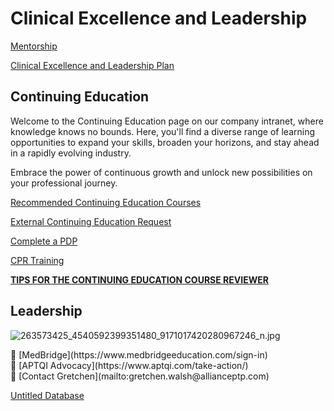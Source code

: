 # Clinical Excellence and Leadership

[Mentorship](Clinical%20Excellence%20and%20Leadership%206665d94f9e3b41b096b88737af9b7a6a/Mentorship%20ddd527858ba1429f8f32fa57f72338e3.md)

[Clinical Excellence and Leadership Plan](Clinical%20Excellence%20and%20Leadership%206665d94f9e3b41b096b88737af9b7a6a/Clinical%20Excellence%20and%20Leadership%20Plan%20adf50a1b9e6d4103ab85feeba5b9fb82.md)

## Continuing Education

Welcome to the Continuing Education page on our company intranet, where knowledge knows no bounds. Here, you'll find a diverse range of learning opportunities to expand your skills, broaden your horizons, and stay ahead in a rapidly evolving industry. 

Embrace the power of continuous growth and unlock new possibilities on your professional journey.

[Recommended Continuing Education Courses](Clinical%20Excellence%20and%20Leadership%206665d94f9e3b41b096b88737af9b7a6a/Recommended%20Continuing%20Education%20Courses%20919444d31dd441e9bf1f179158397351.md)

[External Continuing Education Request](Clinical%20Excellence%20and%20Leadership%206665d94f9e3b41b096b88737af9b7a6a/External%20Continuing%20Education%20Request%20d41567036e2f46f0aa163c28f8ff1d1e.md)

[Complete a PDP](Clinical%20Excellence%20and%20Leadership%206665d94f9e3b41b096b88737af9b7a6a/Complete%20a%20PDP%2040d4d6d70fa54c6d8b5479255fe3da5a.md)

[CPR Training](Clinical%20Excellence%20and%20Leadership%206665d94f9e3b41b096b88737af9b7a6a/CPR%20Training%200e222b8dc46942f39d344fb11542643d.md)

[**TIPS FOR THE CONTINUING EDUCATION COURSE REVIEWER**](Clinical%20Excellence%20and%20Leadership%206665d94f9e3b41b096b88737af9b7a6a/TIPS%20FOR%20THE%20CONTINUING%20EDUCATION%20COURSE%20REVIEWER%204da5e796270d4a408fbf105fb447d38d.md)

## Leadership

![263573425_4540592399351480_9171017420280967246_n.jpg](https://images.unsplash.com/photo-1454165804606-c3d57bc86b40?ixlib=rb-4.0.3&q=85&fm=jpg&crop=entropy&cs=srgb)

<aside>
📒 [MedBridge](https://www.medbridgeeducation.com/sign-in)

</aside>

<aside>
📘 [APTQI Advocacy](https://www.aptqi.com/take-action/)

</aside>

<aside>
📩 [Contact Gretchen](mailto:gretchen.walsh@allianceptp.com)

</aside>

[Untitled Database](Clinical%20Excellence%20and%20Leadership%206665d94f9e3b41b096b88737af9b7a6a/Untitled%20Database%204f2ba2db54dc4e18ba2459625da55dc9.csv)